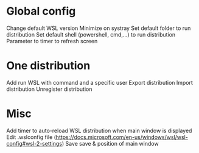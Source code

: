 # Global config

Change default WSL version
Minimize on systray
Set default folder to run distribution
Set default shell (powershell, cmd,...) to run distribution
Parameter to timer to refresh screen

# One distribution

Add run WSL with command and a specific user
Export distribution
Import distribution
Unregister distribution

# Misc

Add timer to auto-reload WSL distribution when main window is displayed
Edit <USER>\.wslconfig file (https://docs.microsoft.com/en-us/windows/wsl/wsl-config#wsl-2-settings)
Save save & position of main window
